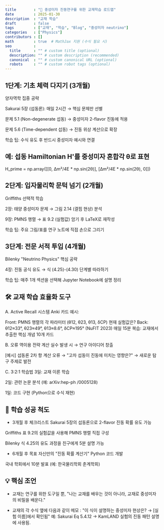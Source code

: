 ```yaml
---
title        : "🚀 중성미자 진동연구를 위한 교재학습 로드맵"
date         : 2025-01-30
description  : "교재 학습"
draft        : false
tags         : ["교재", "학습", "Blog", "중성미자 neutrino"]
categories   : ["Physics"]
contributors : []
math         : true  # MathJax 지원 (수식 필요 시)
seo          :
  title      : "" # custom title (optional)
  description: "" # custom description (recommended)
  canonical  : "" # custom canonical URL (optional)
  robots     : "" # custom robot tags (optional)
---
```


## 1단계: 기초 체력 다지기 (3개월)
양자역학 집중 공략

Sakurai 5장 (섭동론): 매일 2시간 → 핵심 문제만 선별

문제 5.1 (Non-degenerate 섭동) → 중성미자 2-flavor 진동에 적용

문제 5.6 (Time-dependent 섭동) → 진동 위상 계산으로 확장

학습 팁: 수식 유도 후 반드시 중성미자 예시와 연결

## 예: 섭동 Hamiltonian H'를 중성미자 혼합각 θ로 표현
H_prime = np.array([[0, Δm²/4E * np.sin(2θ)], 
                    [Δm²/4E * np.sin(2θ), 0]])

## 2단계: 입자물리학 문턱 넘기 (2개월)
Griffiths 선택적 학습

2장: 태양 중성미자 문제 → 그림 2.14 (결핌 현상) 분석

9장: PMNS 행렬 → 표 9.2 (실험값) 암기 후 LaTeX로 재작성

학습 팁: 주요 그림/표를 연구 노트에 직접 손으로 그리기

## 3단계: 전문 서적 투입 (4개월)
Bilenky "Neutrino Physics" 핵심 공략

4장: 진동 공식 유도 → 식 (4.25)-(4.30) 단계별 따라하기

학습 팁: 매주 1개 섹션을 선택해 Jupyter Notebook에 설명 정리

## 🛠 교재 학습 효율화 도구
A. Active Recall 시스템
Anki 카드 예시:

Front: PMNS 행렬의 각 파라미터 (θ12, θ23, θ13, δCP) 현재 실험값은?
Back: θ12≈33°, θ23≈49°, θ13≈8.6°, δCP≈195° (NuFIT 2023)
매일 15분 복습: 교재에서 추출한 핵심 개념 10개 카드

B. 오류 역이용 전략
계산 실수 발생 시 → 연구 아이디어 창출

[예시] 섭동론 2차 항 계산 오류 
→ "고차 섭동이 진동에 미치는 영향은?" 
→ 새로운 탐구 주제로 발전

C. 3:2:1 학습법
3일: 교재 이론 학습

2일: 관련 논문 분석 (예: arXiv:hep-ph /0005128)

1일: 코드 구현 (Python으로 수식 재현)

## 🎯 학습 성공 척도
- 3개월 후 체크리스트
Sakurai 5장의 섭동론으로 2-flavor 진동 확률 유도 가능

Griffiths 표 9.2의 실험값을 사용해 PMNS 행렬 직접 구성

Bilenky 식 4.25의 유도 과정을 친구에게 5분 설명 가능

- 6개월 후 목표
자신만의 "진동 확률 계산기" Python 코드 개발

국내 학회에서 10분 발표 (예: 한국물리학회 춘계학회)

## 💡 핵심 조언
- 교재는 연구를 위한 도구일 뿐,
"나는 교재를 배우는 것이 아니라, 교재로 중성미자의 비밀을 배운다."

- 교재의 각 수식 옆에 다음과 같이 메모 :
"이 식이 설명하는 중성미자 현상은? → [실험 이름]에서 확인됨"
예: Sakurai Eq 5.4.12 → KamLAND 실험의 진동 패턴 설명에 사용됨.